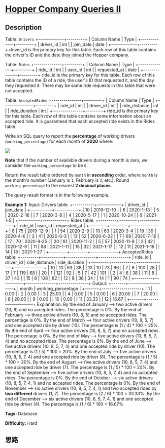 # [Hopper Company Queries II][title]

## Description

Table: `Drivers`
            +-------------+---------+    | Column Name | Type    |    +-------------+---------+    | driver_id   | int     |    | join_date   | date    |    +-------------+---------+    driver_id is the primary key for this table.    Each row of this table contains the driver's ID and the date they joined the Hopper company.    



Table: `Rides`
            +--------------+---------+    | Column Name  | Type    |    +--------------+---------+    | ride_id      | int     |    | user_id      | int     |    | requested_at | date    |    +--------------+---------+    ride_id is the primary key for this table.    Each row of this table contains the ID of a ride, the user's ID that requested it, and the day they requested it.    There may be some ride requests in this table that were not accepted.    



Table: `AcceptedRides`
            +---------------+---------+    | Column Name   | Type    |    +---------------+---------+    | ride_id       | int     |    | driver_id     | int     |    | ride_distance | int     |    | ride_duration | int     |    +---------------+---------+    ride_id is the primary key for this table.    Each row of this table contains some information about an accepted ride.    It is guaranteed that each accepted ride exists in the Rides table.    



Write an SQL query to report the **percentage** of working drivers
(`working_percentage`) for each month of **2020** where:

![](https://assets.leetcode.com/uploads/2020/10/31/codecogseqn.png)

**Note** that if the number of available drivers during a month is zero, we
consider the `working_percentage` to be `0`.

Return the result table ordered by `month` in **ascending** order, where
`month` is the month's number (January is `1`, February is `2`, etc.). Round
`working_percentage` to the nearest **2 decimal places**.

The query result format is in the following example.



**Example 1:**
            Input:     Drivers table:    +-----------+------------+    | driver_id | join_date  |    +-----------+------------+    | 10        | 2019-12-10 |    | 8         | 2020-1-13  |    | 5         | 2020-2-16  |    | 7         | 2020-3-8   |    | 4         | 2020-5-17  |    | 1         | 2020-10-24 |    | 6         | 2021-1-5   |    +-----------+------------+    Rides table:    +---------+---------+--------------+    | ride_id | user_id | requested_at |    +---------+---------+--------------+    | 6       | 75      | 2019-12-9    |    | 1       | 54      | 2020-2-9     |    | 10      | 63      | 2020-3-4     |    | 19      | 39      | 2020-4-6     |    | 3       | 41      | 2020-6-3     |    | 13      | 52      | 2020-6-22    |    | 7       | 69      | 2020-7-16    |    | 17      | 70      | 2020-8-25    |    | 20      | 81      | 2020-11-2    |    | 5       | 57      | 2020-11-9    |    | 2       | 42      | 2020-12-9    |    | 11      | 68      | 2021-1-11    |    | 15      | 32      | 2021-1-17    |    | 12      | 11      | 2021-1-19    |    | 14      | 18      | 2021-1-27    |    +---------+---------+--------------+    AcceptedRides table:    +---------+-----------+---------------+---------------+    | ride_id | driver_id | ride_distance | ride_duration |    +---------+-----------+---------------+---------------+    | 10      | 10        | 63            | 38            |    | 13      | 10        | 73            | 96            |    | 7       | 8         | 100           | 28            |    | 17      | 7         | 119           | 68            |    | 20      | 1         | 121           | 92            |    | 5       | 7         | 42            | 101           |    | 2       | 4         | 6             | 38            |    | 11      | 8         | 37            | 43            |    | 15      | 8         | 108           | 82            |    | 12      | 8         | 38            | 34            |    | 14      | 1         | 90            | 74            |    +---------+-----------+---------------+---------------+    Output:     +-------+--------------------+    | month | working_percentage |    +-------+--------------------+    | 1     | 0.00               |    | 2     | 0.00               |    | 3     | 25.00              |    | 4     | 0.00               |    | 5     | 0.00               |    | 6     | 20.00              |    | 7     | 20.00              |    | 8     | 20.00              |    | 9     | 0.00               |    | 10    | 0.00               |    | 11    | 33.33              |    | 12    | 16.67              |    +-------+--------------------+    Explanation:     By the end of January --> two active drivers (10, 8) and no accepted rides. The percentage is 0%.    By the end of February --> three active drivers (10, 8, 5) and no accepted rides. The percentage is 0%.    By the end of March --> four active drivers (10, 8, 5, 7) and one accepted ride by driver (10). The percentage is (1 / 4) * 100 = 25%.    By the end of April --> four active drivers (10, 8, 5, 7) and no accepted rides. The percentage is 0%.    By the end of May --> five active drivers (10, 8, 5, 7, 4) and no accepted rides. The percentage is 0%.    By the end of June --> five active drivers (10, 8, 5, 7, 4) and one accepted ride by driver (10). The percentage is (1 / 5) * 100 = 20%.    By the end of July --> five active drivers (10, 8, 5, 7, 4) and one accepted ride by driver (8). The percentage is (1 / 5) * 100 = 20%.    By the end of August --> five active drivers (10, 8, 5, 7, 4) and one accepted ride by driver (7). The percentage is (1 / 5) * 100 = 20%.    By the end of September --> five active drivers (10, 8, 5, 7, 4) and no accepted rides. The percentage is 0%.    By the end of October --> six active drivers (10, 8, 5, 7, 4, 1) and no accepted rides. The percentage is 0%.    By the end of November --> six active drivers (10, 8, 5, 7, 4, 1) and two accepted rides by **two different** drivers (1, 7). The percentage is (2 / 6) * 100 = 33.33%.    By the end of December --> six active drivers (10, 8, 5, 7, 4, 1) and one accepted ride by driver (4). The percentage is (1 / 6) * 100 = 16.67%.    


**Tags:** Database

**Difficulty:** Hard

## 思路

[title]: https://leetcode-cn.com/problems/hopper-company-queries-ii
